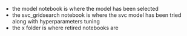 - the model notebook is where the model has been selected
- the svc_gridsearch notebook is where the svc model has been tried along with hyperparameters tuning
- the x folder is where retired notebooks are